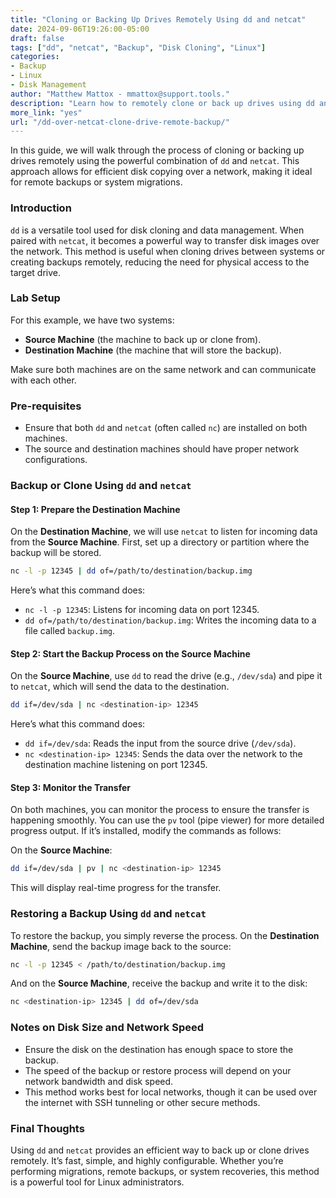 ```yaml
---
title: "Cloning or Backing Up Drives Remotely Using dd and netcat"  
date: 2024-09-06T19:26:00-05:00  
draft: false  
tags: ["dd", "netcat", "Backup", "Disk Cloning", "Linux"]  
categories:  
- Backup  
- Linux  
- Disk Management  
author: "Matthew Mattox - mmattox@support.tools."  
description: "Learn how to remotely clone or back up drives using dd and netcat to efficiently transfer disk data over a network."  
more_link: "yes"  
url: "/dd-over-netcat-clone-drive-remote-backup/"  
---
```


In this guide, we will walk through the process of cloning or backing up drives remotely using the powerful combination of `dd` and `netcat`. This approach allows for efficient disk copying over a network, making it ideal for remote backups or system migrations.

<!--more-->

### Introduction

`dd` is a versatile tool used for disk cloning and data management. When paired with `netcat`, it becomes a powerful way to transfer disk images over the network. This method is useful when cloning drives between systems or creating backups remotely, reducing the need for physical access to the target drive.

### Lab Setup

For this example, we have two systems:
- **Source Machine** (the machine to back up or clone from).
- **Destination Machine** (the machine that will store the backup).

Make sure both machines are on the same network and can communicate with each other.

### Pre-requisites

- Ensure that both `dd` and `netcat` (often called `nc`) are installed on both machines.
- The source and destination machines should have proper network configurations.

### Backup or Clone Using `dd` and `netcat`

#### Step 1: Prepare the Destination Machine

On the **Destination Machine**, we will use `netcat` to listen for incoming data from the **Source Machine**. First, set up a directory or partition where the backup will be stored.

```bash
nc -l -p 12345 | dd of=/path/to/destination/backup.img
```

Here’s what this command does:
- `nc -l -p 12345`: Listens for incoming data on port 12345.
- `dd of=/path/to/destination/backup.img`: Writes the incoming data to a file called `backup.img`.

#### Step 2: Start the Backup Process on the Source Machine

On the **Source Machine**, use `dd` to read the drive (e.g., `/dev/sda`) and pipe it to `netcat`, which will send the data to the destination.

```bash
dd if=/dev/sda | nc <destination-ip> 12345
```

Here’s what this command does:
- `dd if=/dev/sda`: Reads the input from the source drive (`/dev/sda`).
- `nc <destination-ip> 12345`: Sends the data over the network to the destination machine listening on port 12345.

#### Step 3: Monitor the Transfer

On both machines, you can monitor the process to ensure the transfer is happening smoothly. You can use the `pv` tool (pipe viewer) for more detailed progress output. If it’s installed, modify the commands as follows:

On the **Source Machine**:

```bash
dd if=/dev/sda | pv | nc <destination-ip> 12345
```

This will display real-time progress for the transfer.

### Restoring a Backup Using `dd` and `netcat`

To restore the backup, you simply reverse the process. On the **Destination Machine**, send the backup image back to the source:

```bash
nc -l -p 12345 < /path/to/destination/backup.img
```

And on the **Source Machine**, receive the backup and write it to the disk:

```bash
nc <destination-ip> 12345 | dd of=/dev/sda
```

### Notes on Disk Size and Network Speed

- Ensure the disk on the destination has enough space to store the backup.
- The speed of the backup or restore process will depend on your network bandwidth and disk speed.
- This method works best for local networks, though it can be used over the internet with SSH tunneling or other secure methods.

### Final Thoughts

Using `dd` and `netcat` provides an efficient way to back up or clone drives remotely. It’s fast, simple, and highly configurable. Whether you’re performing migrations, remote backups, or system recoveries, this method is a powerful tool for Linux administrators.
